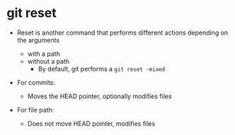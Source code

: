 # git reset

- Reset is another command that performs different actions depending on the arguments
  - with a path
  - without a path
    - By default, git performs a `git reset -mixed`

- For commits:
  - Moves the HEAD pointer, optionally modifies files
- For file path:
  - Does not move HEAD pointer, modifies files